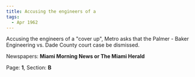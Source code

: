 ```yaml
---  
title: Accusing the engineers of a  
tags:  
  - Apr 1962  
---  
```

  
Accusing the engineers of a "cover up", Metro asks that the Palmer - Baker Engineering vs. Dade County court case be dismissed.  
  
Newspapers: **Miami Morning News or The Miami Herald**  
  
Page: **1**, Section: **B** 
